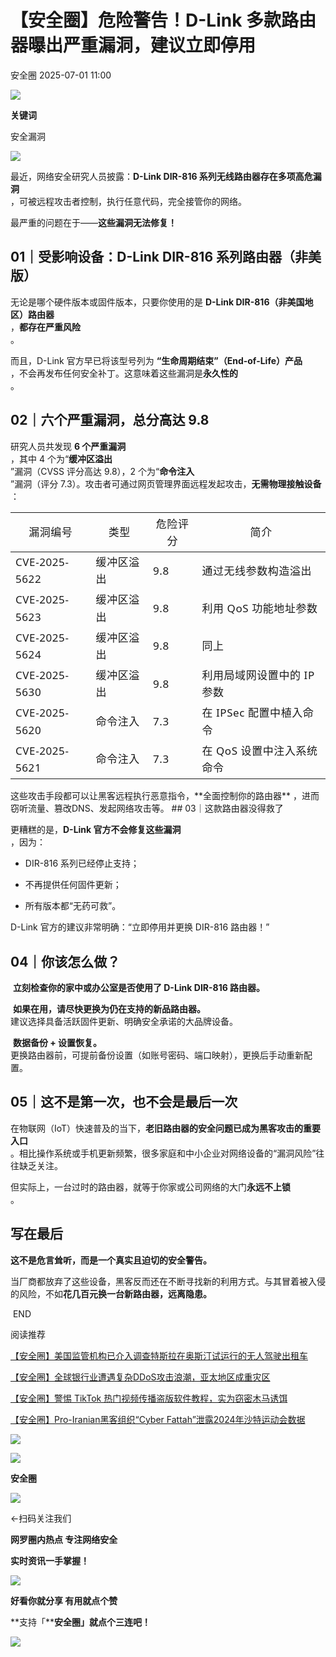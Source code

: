 #  【安全圈】危险警告！D-Link 多款路由器曝出严重漏洞，建议立即停用  
 安全圈   2025-07-01 11:00  
  
![](https://mmbiz.qpic.cn/sz_mmbiz_png/aBHpjnrGylgOvEXHviaXu1fO2nLov9bZ055v7s8F6w1DD1I0bx2h3zaOx0Mibd5CngBwwj2nTeEbupw7xpBsx27Q/640?wx_fmt=other&from=appmsg&tp=webp&wxfrom=5&wx_lazy=1&wx_co=1 "")  
  
  
**关键词**  
  
  
  
安全漏洞  
  
  
![](https://mmbiz.qpic.cn/sz_mmbiz_png/aBHpjnrGyliaic2t0ANMvs3ibiccV9FyPgVRmq93FxupsTgaHDheVo6FCM6Ot7zLdaY9kONH76ic24icOI2UdDTZe4GA/640?wx_fmt=png&from=appmsg "")  
  
最近，网络安全研究人员披露：**D-Link DIR-816 系列无线路由器存在多项高危漏洞**  
，可被远程攻击者控制，执行任意代码，完全接管你的网络。  
  
最严重的问题在于——**这些漏洞无法修复！**  
## 01｜受影响设备：D-Link DIR-816 系列路由器（非美版）  
  
无论是哪个硬件版本或固件版本，只要你使用的是 **D-Link DIR-816（非美国地区）路由器**  
，**都存在严重风险**  
。  
  
而且，D-Link 官方早已将该型号列为 **“生命周期结束”（End-of-Life）产品**  
，不会再发布任何安全补丁。这意味着这些漏洞是**永久性的**  
。  
## 02｜六个严重漏洞，总分高达 9.8  
  
研究人员共发现 **6 个严重漏洞**  
，其中 4 个为“**缓冲区溢出**  
”漏洞（CVSS 评分高达 9.8），2 个为“**命令注入**  
”漏洞（评分 7.3）。攻击者可通过网页管理界面远程发起攻击，**无需物理接触设备**  
：  
<table><thead><tr><th><section><span leaf="" style="color:rgba(0, 0, 0, 0.9);font-size:17px;font-family:&#34;mp-quote&#34;, &#34;PingFang SC&#34;, system-ui, -apple-system, BlinkMacSystemFont, &#34;Helvetica Neue&#34;, &#34;Hiragino Sans GB&#34;, &#34;Microsoft YaHei UI&#34;, &#34;Microsoft YaHei&#34;, Arial, sans-serif;line-height:1.6;letter-spacing:0.034em;font-style:normal;font-weight:normal;">漏洞编号</span></section></th><th><section><span leaf="" style="color:rgba(0, 0, 0, 0.9);font-size:17px;font-family:&#34;mp-quote&#34;, &#34;PingFang SC&#34;, system-ui, -apple-system, BlinkMacSystemFont, &#34;Helvetica Neue&#34;, &#34;Hiragino Sans GB&#34;, &#34;Microsoft YaHei UI&#34;, &#34;Microsoft YaHei&#34;, Arial, sans-serif;line-height:1.6;letter-spacing:0.034em;font-style:normal;font-weight:normal;">类型</span></section></th><th><section><span leaf="" style="color:rgba(0, 0, 0, 0.9);font-size:17px;font-family:&#34;mp-quote&#34;, &#34;PingFang SC&#34;, system-ui, -apple-system, BlinkMacSystemFont, &#34;Helvetica Neue&#34;, &#34;Hiragino Sans GB&#34;, &#34;Microsoft YaHei UI&#34;, &#34;Microsoft YaHei&#34;, Arial, sans-serif;line-height:1.6;letter-spacing:0.034em;font-style:normal;font-weight:normal;">危险评分</span></section></th><th><section><span leaf="" style="color:rgba(0, 0, 0, 0.9);font-size:17px;font-family:&#34;mp-quote&#34;, &#34;PingFang SC&#34;, system-ui, -apple-system, BlinkMacSystemFont, &#34;Helvetica Neue&#34;, &#34;Hiragino Sans GB&#34;, &#34;Microsoft YaHei UI&#34;, &#34;Microsoft YaHei&#34;, Arial, sans-serif;line-height:1.6;letter-spacing:0.034em;font-style:normal;font-weight:normal;">简介</span></section></th></tr></thead><tbody><tr><td><section><span leaf="" style="color:rgba(0, 0, 0, 0.9);font-size:17px;font-family:&#34;mp-quote&#34;, &#34;PingFang SC&#34;, system-ui, -apple-system, BlinkMacSystemFont, &#34;Helvetica Neue&#34;, &#34;Hiragino Sans GB&#34;, &#34;Microsoft YaHei UI&#34;, &#34;Microsoft YaHei&#34;, Arial, sans-serif;line-height:1.6;letter-spacing:0.034em;font-style:normal;font-weight:normal;">CVE-2025-5622</span></section></td><td><section><span leaf="" style="color:rgba(0, 0, 0, 0.9);font-size:17px;font-family:&#34;mp-quote&#34;, &#34;PingFang SC&#34;, system-ui, -apple-system, BlinkMacSystemFont, &#34;Helvetica Neue&#34;, &#34;Hiragino Sans GB&#34;, &#34;Microsoft YaHei UI&#34;, &#34;Microsoft YaHei&#34;, Arial, sans-serif;line-height:1.6;letter-spacing:0.034em;font-style:normal;font-weight:normal;">缓冲区溢出</span></section></td><td><section><span leaf="" style="color:rgba(0, 0, 0, 0.9);font-size:17px;font-family:&#34;mp-quote&#34;, &#34;PingFang SC&#34;, system-ui, -apple-system, BlinkMacSystemFont, &#34;Helvetica Neue&#34;, &#34;Hiragino Sans GB&#34;, &#34;Microsoft YaHei UI&#34;, &#34;Microsoft YaHei&#34;, Arial, sans-serif;line-height:1.6;letter-spacing:0.034em;font-style:normal;font-weight:normal;">9.8</span></section></td><td><section><span leaf="" style="color:rgba(0, 0, 0, 0.9);font-size:17px;font-family:&#34;mp-quote&#34;, &#34;PingFang SC&#34;, system-ui, -apple-system, BlinkMacSystemFont, &#34;Helvetica Neue&#34;, &#34;Hiragino Sans GB&#34;, &#34;Microsoft YaHei UI&#34;, &#34;Microsoft YaHei&#34;, Arial, sans-serif;line-height:1.6;letter-spacing:0.034em;font-style:normal;font-weight:normal;">通过无线参数构造溢出</span></section></td></tr><tr><td><section><span leaf="" style="color:rgba(0, 0, 0, 0.9);font-size:17px;font-family:&#34;mp-quote&#34;, &#34;PingFang SC&#34;, system-ui, -apple-system, BlinkMacSystemFont, &#34;Helvetica Neue&#34;, &#34;Hiragino Sans GB&#34;, &#34;Microsoft YaHei UI&#34;, &#34;Microsoft YaHei&#34;, Arial, sans-serif;line-height:1.6;letter-spacing:0.034em;font-style:normal;font-weight:normal;">CVE-2025-5623</span></section></td><td><section><span leaf="" style="color:rgba(0, 0, 0, 0.9);font-size:17px;font-family:&#34;mp-quote&#34;, &#34;PingFang SC&#34;, system-ui, -apple-system, BlinkMacSystemFont, &#34;Helvetica Neue&#34;, &#34;Hiragino Sans GB&#34;, &#34;Microsoft YaHei UI&#34;, &#34;Microsoft YaHei&#34;, Arial, sans-serif;line-height:1.6;letter-spacing:0.034em;font-style:normal;font-weight:normal;">缓冲区溢出</span></section></td><td><section><span leaf="" style="color:rgba(0, 0, 0, 0.9);font-size:17px;font-family:&#34;mp-quote&#34;, &#34;PingFang SC&#34;, system-ui, -apple-system, BlinkMacSystemFont, &#34;Helvetica Neue&#34;, &#34;Hiragino Sans GB&#34;, &#34;Microsoft YaHei UI&#34;, &#34;Microsoft YaHei&#34;, Arial, sans-serif;line-height:1.6;letter-spacing:0.034em;font-style:normal;font-weight:normal;">9.8</span></section></td><td><section><span leaf="" style="color:rgba(0, 0, 0, 0.9);font-size:17px;font-family:&#34;mp-quote&#34;, &#34;PingFang SC&#34;, system-ui, -apple-system, BlinkMacSystemFont, &#34;Helvetica Neue&#34;, &#34;Hiragino Sans GB&#34;, &#34;Microsoft YaHei UI&#34;, &#34;Microsoft YaHei&#34;, Arial, sans-serif;line-height:1.6;letter-spacing:0.034em;font-style:normal;font-weight:normal;">利用 QoS 功能地址参数</span></section></td></tr><tr><td><section><span leaf="" style="color:rgba(0, 0, 0, 0.9);font-size:17px;font-family:&#34;mp-quote&#34;, &#34;PingFang SC&#34;, system-ui, -apple-system, BlinkMacSystemFont, &#34;Helvetica Neue&#34;, &#34;Hiragino Sans GB&#34;, &#34;Microsoft YaHei UI&#34;, &#34;Microsoft YaHei&#34;, Arial, sans-serif;line-height:1.6;letter-spacing:0.034em;font-style:normal;font-weight:normal;">CVE-2025-5624</span></section></td><td><section><span leaf="" style="color:rgba(0, 0, 0, 0.9);font-size:17px;font-family:&#34;mp-quote&#34;, &#34;PingFang SC&#34;, system-ui, -apple-system, BlinkMacSystemFont, &#34;Helvetica Neue&#34;, &#34;Hiragino Sans GB&#34;, &#34;Microsoft YaHei UI&#34;, &#34;Microsoft YaHei&#34;, Arial, sans-serif;line-height:1.6;letter-spacing:0.034em;font-style:normal;font-weight:normal;">缓冲区溢出</span></section></td><td><section><span leaf="" style="color:rgba(0, 0, 0, 0.9);font-size:17px;font-family:&#34;mp-quote&#34;, &#34;PingFang SC&#34;, system-ui, -apple-system, BlinkMacSystemFont, &#34;Helvetica Neue&#34;, &#34;Hiragino Sans GB&#34;, &#34;Microsoft YaHei UI&#34;, &#34;Microsoft YaHei&#34;, Arial, sans-serif;line-height:1.6;letter-spacing:0.034em;font-style:normal;font-weight:normal;">9.8</span></section></td><td><section><span leaf="" style="color:rgba(0, 0, 0, 0.9);font-size:17px;font-family:&#34;mp-quote&#34;, &#34;PingFang SC&#34;, system-ui, -apple-system, BlinkMacSystemFont, &#34;Helvetica Neue&#34;, &#34;Hiragino Sans GB&#34;, &#34;Microsoft YaHei UI&#34;, &#34;Microsoft YaHei&#34;, Arial, sans-serif;line-height:1.6;letter-spacing:0.034em;font-style:normal;font-weight:normal;">同上</span></section></td></tr><tr><td><section><span leaf="" style="color:rgba(0, 0, 0, 0.9);font-size:17px;font-family:&#34;mp-quote&#34;, &#34;PingFang SC&#34;, system-ui, -apple-system, BlinkMacSystemFont, &#34;Helvetica Neue&#34;, &#34;Hiragino Sans GB&#34;, &#34;Microsoft YaHei UI&#34;, &#34;Microsoft YaHei&#34;, Arial, sans-serif;line-height:1.6;letter-spacing:0.034em;font-style:normal;font-weight:normal;">CVE-2025-5630</span></section></td><td><section><span leaf="" style="color:rgba(0, 0, 0, 0.9);font-size:17px;font-family:&#34;mp-quote&#34;, &#34;PingFang SC&#34;, system-ui, -apple-system, BlinkMacSystemFont, &#34;Helvetica Neue&#34;, &#34;Hiragino Sans GB&#34;, &#34;Microsoft YaHei UI&#34;, &#34;Microsoft YaHei&#34;, Arial, sans-serif;line-height:1.6;letter-spacing:0.034em;font-style:normal;font-weight:normal;">缓冲区溢出</span></section></td><td><section><span leaf="" style="color:rgba(0, 0, 0, 0.9);font-size:17px;font-family:&#34;mp-quote&#34;, &#34;PingFang SC&#34;, system-ui, -apple-system, BlinkMacSystemFont, &#34;Helvetica Neue&#34;, &#34;Hiragino Sans GB&#34;, &#34;Microsoft YaHei UI&#34;, &#34;Microsoft YaHei&#34;, Arial, sans-serif;line-height:1.6;letter-spacing:0.034em;font-style:normal;font-weight:normal;">9.8</span></section></td><td><section><span leaf="" style="color:rgba(0, 0, 0, 0.9);font-size:17px;font-family:&#34;mp-quote&#34;, &#34;PingFang SC&#34;, system-ui, -apple-system, BlinkMacSystemFont, &#34;Helvetica Neue&#34;, &#34;Hiragino Sans GB&#34;, &#34;Microsoft YaHei UI&#34;, &#34;Microsoft YaHei&#34;, Arial, sans-serif;line-height:1.6;letter-spacing:0.034em;font-style:normal;font-weight:normal;">利用局域网设置中的 IP 参数</span></section></td></tr><tr><td><section><span leaf="" style="color:rgba(0, 0, 0, 0.9);font-size:17px;font-family:&#34;mp-quote&#34;, &#34;PingFang SC&#34;, system-ui, -apple-system, BlinkMacSystemFont, &#34;Helvetica Neue&#34;, &#34;Hiragino Sans GB&#34;, &#34;Microsoft YaHei UI&#34;, &#34;Microsoft YaHei&#34;, Arial, sans-serif;line-height:1.6;letter-spacing:0.034em;font-style:normal;font-weight:normal;">CVE-2025-5620</span></section></td><td><section><span leaf="" style="color:rgba(0, 0, 0, 0.9);font-size:17px;font-family:&#34;mp-quote&#34;, &#34;PingFang SC&#34;, system-ui, -apple-system, BlinkMacSystemFont, &#34;Helvetica Neue&#34;, &#34;Hiragino Sans GB&#34;, &#34;Microsoft YaHei UI&#34;, &#34;Microsoft YaHei&#34;, Arial, sans-serif;line-height:1.6;letter-spacing:0.034em;font-style:normal;font-weight:normal;">命令注入</span></section></td><td><section><span leaf="" style="color:rgba(0, 0, 0, 0.9);font-size:17px;font-family:&#34;mp-quote&#34;, &#34;PingFang SC&#34;, system-ui, -apple-system, BlinkMacSystemFont, &#34;Helvetica Neue&#34;, &#34;Hiragino Sans GB&#34;, &#34;Microsoft YaHei UI&#34;, &#34;Microsoft YaHei&#34;, Arial, sans-serif;line-height:1.6;letter-spacing:0.034em;font-style:normal;font-weight:normal;">7.3</span></section></td><td><section><span leaf="" style="color:rgba(0, 0, 0, 0.9);font-size:17px;font-family:&#34;mp-quote&#34;, &#34;PingFang SC&#34;, system-ui, -apple-system, BlinkMacSystemFont, &#34;Helvetica Neue&#34;, &#34;Hiragino Sans GB&#34;, &#34;Microsoft YaHei UI&#34;, &#34;Microsoft YaHei&#34;, Arial, sans-serif;line-height:1.6;letter-spacing:0.034em;font-style:normal;font-weight:normal;">在 IPSec 配置中植入命令</span></section></td></tr><tr><td><section><span leaf="" style="color:rgba(0, 0, 0, 0.9);font-size:17px;font-family:&#34;mp-quote&#34;, &#34;PingFang SC&#34;, system-ui, -apple-system, BlinkMacSystemFont, &#34;Helvetica Neue&#34;, &#34;Hiragino Sans GB&#34;, &#34;Microsoft YaHei UI&#34;, &#34;Microsoft YaHei&#34;, Arial, sans-serif;line-height:1.6;letter-spacing:0.034em;font-style:normal;font-weight:normal;">CVE-2025-5621</span></section></td><td><section><span leaf="" style="color:rgba(0, 0, 0, 0.9);font-size:17px;font-family:&#34;mp-quote&#34;, &#34;PingFang SC&#34;, system-ui, -apple-system, BlinkMacSystemFont, &#34;Helvetica Neue&#34;, &#34;Hiragino Sans GB&#34;, &#34;Microsoft YaHei UI&#34;, &#34;Microsoft YaHei&#34;, Arial, sans-serif;line-height:1.6;letter-spacing:0.034em;font-style:normal;font-weight:normal;">命令注入</span></section></td><td><section><span leaf="" style="color:rgba(0, 0, 0, 0.9);font-size:17px;font-family:&#34;mp-quote&#34;, &#34;PingFang SC&#34;, system-ui, -apple-system, BlinkMacSystemFont, &#34;Helvetica Neue&#34;, &#34;Hiragino Sans GB&#34;, &#34;Microsoft YaHei UI&#34;, &#34;Microsoft YaHei&#34;, Arial, sans-serif;line-height:1.6;letter-spacing:0.034em;font-style:normal;font-weight:normal;">7.3</span></section></td><td><section><span leaf="" style="color:rgba(0, 0, 0, 0.9);font-size:17px;font-family:&#34;mp-quote&#34;, &#34;PingFang SC&#34;, system-ui, -apple-system, BlinkMacSystemFont, &#34;Helvetica Neue&#34;, &#34;Hiragino Sans GB&#34;, &#34;Microsoft YaHei UI&#34;, &#34;Microsoft YaHei&#34;, Arial, sans-serif;line-height:1.6;letter-spacing:0.034em;font-style:normal;font-weight:normal;">在 QoS 设置中注入系统命令</span></section></td></tr></tbody></table>  
这些攻击手段都可以让黑客远程执行恶意指令，**全面控制你的路由器**  
，进而窃听流量、篡改DNS、发起网络攻击等。  
## 03｜这款路由器没得救了  
  
更糟糕的是，**D-Link 官方不会修复这些漏洞**  
，因为：  
- DIR-816 系列已经停止支持；  
  
- 不再提供任何固件更新；  
  
- 所有版本都“无药可救”。  
  
D-Link 官方的建议非常明确：“立即停用并更换 DIR-816 路由器！”  
## 04｜你该怎么做？  
  
 **立刻检查你的家中或办公室是否使用了 D-Link DIR-816 路由器。**  
  
 **如果在用，请尽快更换为仍在支持的新品路由器。**  
建议选择具备活跃固件更新、明确安全承诺的大品牌设备。  
  
 **数据备份 + 设置恢复。**  
更换路由器前，可提前备份设置（如账号密码、端口映射），更换后手动重新配置。  
## 05｜这不是第一次，也不会是最后一次  
  
在物联网（IoT）快速普及的当下，**老旧路由器的安全问题已成为黑客攻击的重要入口**  
。相比操作系统或手机更新频繁，很多家庭和中小企业对网络设备的“漏洞风险”往往缺乏关注。  
  
但实际上，一台过时的路由器，就等于你家或公司网络的大门**永远不上锁**  
。  
## 写在最后  
  
**这不是危言耸听，而是一个真实且迫切的安全警告。**  
  
当厂商都放弃了这些设备，黑客反而还在不断寻找新的利用方式。与其冒着被入侵的风险，不如**花几百元换一台新路由器，远离隐患。**  
  
  
 END   
  
  
阅读推荐  
  
  
[【安全圈】美国监管机构已介入调查特斯拉在奥斯汀试运行的无人驾驶出租车](https://mp.weixin.qq.com/s?__biz=MzIzMzE4NDU1OQ==&mid=2652070437&idx=1&sn=fcaa00f37a3ba7365378a824c81d394e&scene=21#wechat_redirect)  
  
  
  
[【安全圈】全球银行业遭遇复杂DDoS攻击浪潮，亚太地区成重灾区](https://mp.weixin.qq.com/s?__biz=MzIzMzE4NDU1OQ==&mid=2652070437&idx=2&sn=1df700fe258190eee7c53dea02c69536&scene=21#wechat_redirect)  
  
  
  
[【安全圈】警惕 TikTok 热门视频传播盗版软件教程，实为窃密木马诱饵](https://mp.weixin.qq.com/s?__biz=MzIzMzE4NDU1OQ==&mid=2652070437&idx=3&sn=f58a7bf8c726187fd3620432575a291f&scene=21#wechat_redirect)  
  
  
  
[【安全圈】Pro-Iranian黑客组织“Cyber Fattah”泄露2024年沙特运动会数据](https://mp.weixin.qq.com/s?__biz=MzIzMzE4NDU1OQ==&mid=2652070437&idx=4&sn=70c8063e1fc95a9b199b2f1965124e26&scene=21#wechat_redirect)  
  
  
  
  
![](https://mmbiz.qpic.cn/mmbiz_gif/aBHpjnrGylgeVsVlL5y1RPJfUdozNyCEft6M27yliapIdNjlcdMaZ4UR4XxnQprGlCg8NH2Hz5Oib5aPIOiaqUicDQ/640?wx_fmt=gif "")  
  
  
  
![](https://mmbiz.qpic.cn/mmbiz_png/aBHpjnrGylgeVsVlL5y1RPJfUdozNyCEDQIyPYpjfp0XDaaKjeaU6YdFae1iagIvFmFb4djeiahnUy2jBnxkMbaw/640?wx_fmt=png "")  
  
**安全圈**  
  
![](https://mmbiz.qpic.cn/mmbiz_gif/aBHpjnrGylgeVsVlL5y1RPJfUdozNyCEft6M27yliapIdNjlcdMaZ4UR4XxnQprGlCg8NH2Hz5Oib5aPIOiaqUicDQ/640?wx_fmt=gif "")  
  
  
←扫码关注我们  
  
**网罗圈内热点 专注网络安全**  
  
**实时资讯一手掌握！**  
  
  
![](https://mmbiz.qpic.cn/mmbiz_gif/aBHpjnrGylgeVsVlL5y1RPJfUdozNyCE3vpzhuku5s1qibibQjHnY68iciaIGB4zYw1Zbl05GQ3H4hadeLdBpQ9wEA/640?wx_fmt=gif "")  
  
**好看你就分享 有用就点个赞**  
  
**支持「****安全圈」就点个三连吧！**  
  
![](https://mmbiz.qpic.cn/mmbiz_gif/aBHpjnrGylgeVsVlL5y1RPJfUdozNyCE3vpzhuku5s1qibibQjHnY68iciaIGB4zYw1Zbl05GQ3H4hadeLdBpQ9wEA/640?wx_fmt=gif "")  
  
  
